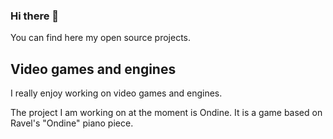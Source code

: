 ### Hi there 👋

You can find here my open source projects.

## Video games and engines

I really enjoy working on video games and engines.

The project I am working on at the moment is Ondine. It is a game based on Ravel's "Ondine" piano piece.

<!--
**llGuy/llGuy** is a ✨ _special_ ✨ repository because its `README.md` (this file) appears on your GitHub profile.

Here are some ideas to get you started:

- 🔭 I’m currently working on ...
- 🌱 I’m currently learning ...
- 👯 I’m looking to collaborate on ...
- 🤔 I’m looking for help with ...
- 💬 Ask me about ...
- 📫 How to reach me: ...
- 😄 Pronouns: ...
- ⚡ Fun fact: ...
-->
